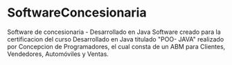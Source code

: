 # SoftwareConcesionaria
Software de concesionaria - Desarrollado en Java
Software creado para la certificacion del curso Desarrollado en Java titulado "POO- JAVA" realizado por Concepcion de Programadores, el cual consta de un ABM
para Clientes, Vendedores, Automóviles y Ventas.

